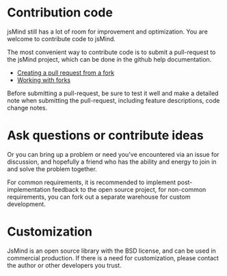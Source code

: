Contribution code
===

jsMind still has a lot of room for improvement and optimization. You are welcome to contribute code to jsMind.

The most convenient way to contribute code is to submit a pull-request to the jsMind project, which can be done in the github help documentation.

* [Creating a pull request from a fork](https://help.github.com/en/articles/creating-a-pull-request-from-a-fork)
* [Working with forks](https://help.github.com/en/articles/working-with-forks)

Before submitting a pull-request, be sure to test it well and make a detailed note when submitting the pull-request, including feature descriptions, code change notes.

Ask questions or contribute ideas
===

Or you can bring up a problem or need you've encountered via an issue for discussion, and hopefully a friend who has the ability and energy to join in and solve the problem together.

For common requirements, it is recommended to implement post-implementation feedback to the open source project, for non-common requirements, you can fork out a separate warehouse for custom development.

Customization
===

JsMind is an open source library with the BSD license, and can be used in commercial production. If there is a need for customization, please contact the author or other developers you trust.
